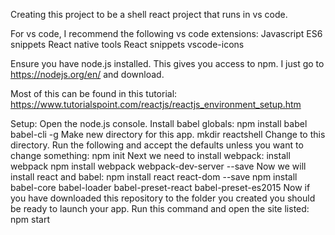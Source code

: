Creating this project to be a shell react project that runs in vs code.

For vs code, I recommend the following vs code extensions:
    Javascript ES6 snippets
    React native tools
    React snippets
    vscode-icons

Ensure you have node.js installed.  This gives you access to npm.  I just go to https://nodejs.org/en/ and download.

Most of this can be found in this tutorial: https://www.tutorialspoint.com/reactjs/reactjs_environment_setup.htm

Setup:
Open the node.js console.
Install babel globals:
    npm install babel babel-cli -g
Make new directory for this app.
    mkdir reactshell
Change to this directory.
Run the following and accept the defaults unless you want to change something:
    npm init
Next we need to install webpack:
    install webpack
    npm install webpack webpack-dev-server --save
Now we will install react and babel:
    npm install react react-dom --save
    npm install babel-core babel-loader babel-preset-react babel-preset-es2015
Now if you have downloaded this repository to the folder you created you should be ready to launch your app.
Run this command and open the site listed:
    npm start